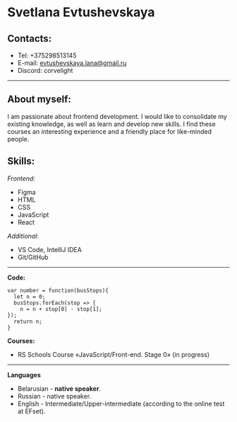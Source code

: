 # Svetlana Evtushevskaya

## Contacts:

- Tel: +375298513145
- E-mail: [evtushevskaya.lana@gmail.ru](mailto:evtushevskaya.lana@gmail.ru)
- Discord: corvelight

---

## About myself:

I am passionate about frontend development. I would like to consolidate my existing knowledge, as well as learn and develop new skills. I find these courses an interesting experience and a friendly place for like-minded people.

## Skills:

_Frontend:_

- Figma
- HTML
- CSS
- JavaScript
- React

_Additional:_

- VS Code, IntelliJ IDEA
- Git/GitHub

---

**Code:**

```
var number = function(busStops){
  let n = 0;
  busStops.forEach(stop => {
    n = n + stop[0] - stop[1];
});
  return n;
}

```

**Courses:**

- RS Schools Course «JavaScript/Front-end. Stage 0» (in progress)

---

**Languages**

- Belarusian - **native speaker**.
- Russian - native speaker.
- English - Intermediate/Upper-intermediate (according to the online test at EFset).